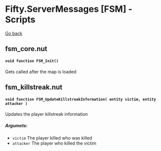 # Fifty.ServerMessages [FSM] - Scripts
[Go back](./docs_index.md)


## fsm_core.nut

#### `void function FSM_Init()`

Gets called after the map is loaded


## fsm_killstreak.nut

#### `void function FSM_UpdateKillstreakInformation( entity victim, entity attacker )`

Updates the player killstreak information
##### Argumets:
- `victim` The player killed who was killed
- `attacker` The player who killed the victim

